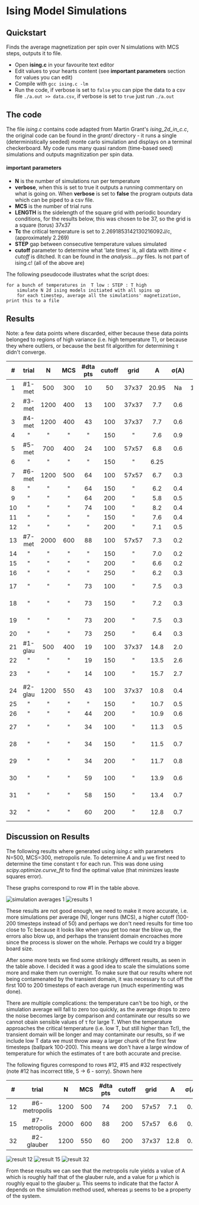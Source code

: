 # Ising Model Simulations

## Quickstart
Finds the average magnetization per spin over N simulations with MCS steps, outputs it to file.

- Open **ising.c** in your favourite text editor
- Edit values to your hearts content (see **important parameters** section for values you can edit) 
- Compile with `gcc ising.c -lm`
- Run the code, if verbose is set to `false` you can pipe the data to a csv file `./a.out >> data.csv`, if verbose is set to `true` just run `./a.out`

## The code

The file *ising.c* contains code adapted from Martin Grant's *ising_2d_in_c.c*, the original code can be found in the *grant/* directory - it runs a single (deterministically seeded) monte carlo simulation and displays on a terminal checkerboard. My code runs many quasi random (time-based seed) simulations and outputs magnitization per spin data.

#### important parameters
- **N** is the number of simulations run per temperature
- **verbose**, when this is set to true it outputs a running commentary on what is going on. When **verbose** is set to **false** the program outputs data which can be piped to a csv file. 
- **MCS** is the number of trial runs
- **LENGTH** is the sidelength of the square grid with periodic boundary conditions, for the results below, this was chosen to be 37, so the grid is a square (torus) 37x37
- **Tc** the critical temperature is set to 2.2691853142130216092J/c, (approximately 2.269)
- **STEP** gap between consecutive temperature values simulated
- **cutoff** parameter to determine what 'late times' is, all data with *itime < cutoff* is ditched. It can be found in the *analysis....py* files. Is not part of ising.c! (all of the above are)

The following pseudocode illustrates what the script does:

```
for a bunch of temperatures in	T low : STEP : T high
	simulate N 2d ising models initiated with all spins up
	for each timestep, average all the simulations' magnetization, print this to a file
```

## Results 

Note: a few data points where discarded, either because these data points belonged to regions of high variance (i.e. high temperature T), or because they where outliers, or because the best fit algorithm for determining &tau; didn't converge. 

|#|trial|N|MCS|#dta pts|cutoff|grid|A|&sigma;(A)|&mu;|&sigma;(&mu;)|Notes|
|:---:|:---:|:---:|:---:|:---:|:---:|:---:|:---:|:---:|:---:|:---:|:---:|
|1|#1-met|500|300|10|50|37x37|20.95|Na|1.308|Na||
|2|#3-met|1200|400|13|100|37x37|7.7|0.6|1.82|0.04||
|3|#4-met|1200|400|43|100|37x37|7.7|0.6|1.83|0.04||
|4|"|"|"|"|150|"|7.6|0.9|1.85|0.06||
|5|#5-met|700|400|24|100|57x57|6.8|0.6|1.89|0.04||
|6|"|"|"|"|150|"|6.25||1.95|||
|7|#6-met|1200|500|64|100|57x57|6.7|0.3|1.90|0.02|cut log T|
|8|"     |"   |"  |64|150|"    |6.2|0.4|1.95|0.03|"|
|9|"     |"   |"  |64|200|"    |5.8|0.5|1.98|0.04|"|
|10|"     |"   |"  |74|100|"    |8.2|0.4|1.80|0.02|all results|
|11|"     |"   |"  |" |150|"    |7.6|0.4|1.84|0.02|"|
|12|"     |"   |"  |" |200|"    |7.1|0.5|1.88|0.03|"|
|13|#7-met|2000|600|88|100|57x57|7.3|0.2|1.86|0.01|all results|
|14|"     |"   |"  |" |150|"    |7.0|0.2|1.89|0.02|"|
|15|"     |"   |"  |" |200|"    |6.6|0.2|1.93|0.02|"|
|16|"     |"   |"  |" |250|"    |6.2|0.3|1.96|0.02|"|
|17|"     |"   |"  |73|100|"    |7.5|0.3|1.84|0.02|range T :2.50|
|18|"     |"   |"  |73|150|"    |7.2|0.3|1.88|0.02|range T :2.50|
|19|"     |"   |"  |73|200|"    |7.5|0.3|1.84|0.02|range T :2.50|
|20|"     |"   |"  |73|250|"    |6.4|0.3|1.95|0.02|"|
|21|#1-glau|500|400|19|100|37x37|14.8|2.0|1.67|0.06|all results|
|22|"      |"  |"  |19|150|"    |13.5|2.6|1.73|0.09|all results|
|23|"      |"  |"  |14|100|"    |15.7|2.7|1.64|0.08|range T :2.50|
|24|#2-glau|1200|550|43|100|37x37|10.8|0.4|1.85|0.02|range T 2.4:2.53|
|25|"      |"   |"  |" |150|"    |10.7|0.5|1.86|0.03|"|
|26|"      |"   |"  |44|200|"    |10.9|0.6|1.86|0.03|"|
|27|"      |"   |"  |34|100|"    |11.3|0.5|1.83|0.03|range T 2.4:2.5|
|28|"      |"   |"  |34|150|"    |11.5|0.7|1.83|0.03|range T 2.4:2.5|
|29|"      |"   |"  |34|200|"    |11.7|0.8|1.82|0.04|range T 2.4:2.5|
|30|"      |"   |"  |59|100|"    |13.9|0.6|1.71|0.02|range T 2.35:2.53|
|31|"      |"   |"  |58|150|"    |13.4|0.7|1.75|0.02|range T 2.35:2.53|
|32|"      |"   |"  |60|200|"    |12.8|0.7|1.77|0.02|range T 2.35:2.53|

## Discussion on Results

The following results where generated using *ising.c* with parameters N=500, MCS=300, metropolis rule. To determine *A* and &mu; we first need to determine the time constant &tau; for each run. This was done using *scipy.optimize.curve_fit* to find the optimal value (that minimizes leaste squares error).  

These graphs correspond to row #1 in the table above.

![simulation averages 1](./figures/time_domain_simulation_metropolis_batch1.png)
![results 1](./figures/result_plot_1.png)

These results are not good enough, we need to make it more accurate, i.e. more simulations per average (N), longer runs (MCS), a higher cutoff (100-200 timesteps instead of 50) and perhaps we don't need results for time too close to Tc because it looks like when you get too near the blow up, the errors also blow up, and perhaps the transient domain encroaches more since the process is slower on the whole. Perhaps we could try a bigger board size.

After some more tests we find some strikingly different results, as seen in the table above. I decided it was a good idea to scale the simulations some more and make them run overnight. To make sure that our results where not being contamenated by the transient domain, it was necessary to cut off the first 100 to 200 timesteps of each average run (much experimenting was done). 

There are multiple complications: the temperature can't be too high, or the simulation average will fall to zero too quickly, as the average drops to zero the noise becomes large by comparison and contaminate our results so we cannot obain sensible values of &tau; for large T. When the temperature approaches the critical temperature (i.e. low T, but still higher than Tc!), the transient domain will be longer and may contaminate our results, so if we include low T data we must throw away a larger chunk of the first few timesteps (ballpark 100-200). This means we don't have a large window of temperature for which the estimates of &tau; are both accurate and precise.

The following figures correspond to rows #12, #15 and #32 respectively (note #12 has incorrect title, 5 -> 6 - sorry). Shown here

|#|trial|N|MCS|#dta pts|cutoff|grid|A|&sigma;(A)|&mu;|&sigma;(&mu;)|Notes|
|:---:|:---:|:---:|:---:|:---:|:---:|:---:|:---:|:---:|:---:|:---:|:---:|
|12|#6-metropolis|1200|500|74|200|57x57|7.1|0.5|1.88|0.03|range T 2.35:2.53|
|15|#7-metropolis|2000|600|88|200|57x57|6.6|0.2|1.93|0.02|range T 2.35:2.53|
|32|#2-glauber|1200|550|60|200|37x37|12.8|0.7|1.77|0.02|range T 2.35:2.53|

![result 12](./figures/result_plot_6_large_board_cutoff200.png)
![result 15](./figures/result_plot_7_overnight_large_board_cutoff200.png)
![result 32](./figures/result_plot_data_N1200_MCS550_STEP0003_glauber_boardsize37x37_all_cutoff200_cut_high_T.png)

From these results we can see that the metropolis rule yields a value of A which is roughly half that of the glauber rule, and a value for &mu; which is roughly equal to the glauber &mu;. This seems to indicate that the factor A depends on the simulation method used, whereas &mu; seems to be a property of the system. 


